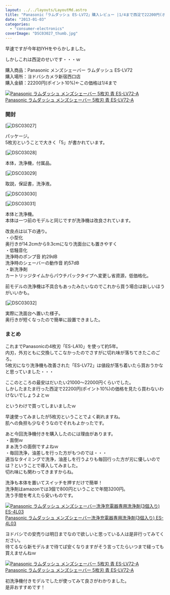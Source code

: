 ```yaml
---
layout: ../../layouts/LayoutMd.astro
title: "Panasonic「ラムダッシュ ES-LV72」購入レビュー |1/4まで西淀で22200円(ポイント10%)"
date: "2013-01-03"
categories: 
  - "consumer-electronics"
coverImage: "DSC03027_thumb.jpg"
---
```


早速ですが今年初IYHをやらかしました。

しかしこれは西淀のせいです・・・ｗ

購入商品：Panasonic メンズシェーバー ラムダッシュ ES-LV72  
購入場所：ヨドバシカメラ新宿西口店  
購入金額：22200円(ポイント10%)←この価格は1/4まで

[![Panasonic ラムダッシュ メンズシェーバー 5枚刃 青 ES-LV72-A](/archive/images/41IExK1V2cL._SL160_.jpg)  
Panasonic ラムダッシュ メンズシェーバー 5枚刃 青 ES-LV72-A  
](https://www.amazon.co.jp/exec/obidos/ASIN/B008PDTKE6/mizuka123-22/ref=nosim)

### 開封

[![DSC03027](/archive/images/DSC03027_thumb.jpg "DSC03027")]

パッケージ。  
5枚刃ということで大きく「5」が書かれています。

[![DSC03028](/archive/images/DSC03028_thumb.jpg "DSC03028")]

本体，洗浄機，付属品。

[![DSC03029](/archive/images/DSC03029_thumb.jpg "DSC03029")]

取説，保証書，洗浄液。

[![DSC03030](/archive/images/DSC03030_thumb.jpg "DSC03030")]

[![DSC03031](/archive/images/DSC03031_thumb.jpg "DSC03031")]

本体と洗浄機。  
本体は一つ前のモデルと同じですが洗浄機は改良されています。

改良点は以下の通り。  
・小型化  
奥行きが14.2cmから9.3cmになり洗面台にも置きやすく  
・低騒音化  
洗浄時のポンプ音 約29dB  
洗浄時のシェーバーの動作音 約57dB  
・新洗浄剤  
カートリッジタイムからパウチパックタイプへ変更し省資源，低価格化。

前モデルの洗浄機は不具合もあったみたいなのでこれから買う場合は新しいほうがいいかも。

[![DSC03032](/archive/images/DSC03032_thumb.jpg "DSC03032")]

実際に洗面台へ置いた様子。  
奥行きが短くなったので簡単に設置できました。

### まとめ

これまでPanasonicの4枚刃「ES-LA10」を使って約5年。  
内刃，外刃ともに交換してこなかったのでさすがに切れ味が落ちてきたこのごろ。  
5枚刃になり洗浄機も改善された「ES-LV72」は値段が落ち着いたら買おうかなと思っていました・・・

ここのところの最安はだいたい21000～22000円くらいでした。  
しかしたまたま行った西淀で22200円(ポイント10%)の価格を見たら買わないわけないでしょうよとｗ

というわけで買ってしまいましたｗ

早速使ってみましたが5枚刃ということでよく剃れますね。  
肌への負担も少なそうなのでそれもよかったです。

あと今回洗浄機付きを購入したのには理由があります。  
・面倒ｗ  
まぁ洗うの面倒ですよねｗ  
・毎回洗浄，油差しを行った方がもつのでは・・・  
適当なタイミングで洗浄，油差しを行うよりも毎回行った方が刃に優しいのでは？ということで導入してみました。  
切れ味にも関わってきますからね。

洗浄も本体を置いてスイッチを押すだけで簡単！  
洗浄剤はamazonでは3個で800円ということで年間3200円。  
洗う手間を考えたら安いものです。

[![Panasonic ラムダッシュ メンズシェーバー洗浄充電器専用洗浄剤(3個入り) ES-4L03](/archive/images/41GoOajHVJL._SL160_.jpg)  
Panasonic ラムダッシュ メンズシェーバー洗浄充電器専用洗浄剤(3個入り) ES-4L03  
](https://www.amazon.co.jp/exec/obidos/ASIN/B008R5LW5W/mizuka123-22/ref=nosim)

ヨドバシでの安売りは明日までなので欲しいと思っている人は是非行ってみてください。  
待てるなら新モデルまで待てば安くなりますがそう言ってたらいつまで経っても買えませんねｗ

[![Panasonic ラムダッシュ メンズシェーバー 5枚刃 青 ES-LV72-A](/archive/images/41IExK1V2cL._SL160_.jpg)  
Panasonic ラムダッシュ メンズシェーバー 5枚刃 青 ES-LV72-A  
](https://www.amazon.co.jp/exec/obidos/ASIN/B008PDTKE6/mizuka123-22/ref=nosim)

初洗浄機付きモデルでしたが使ってみて良さがわかりました。  
是非おすすめです！
